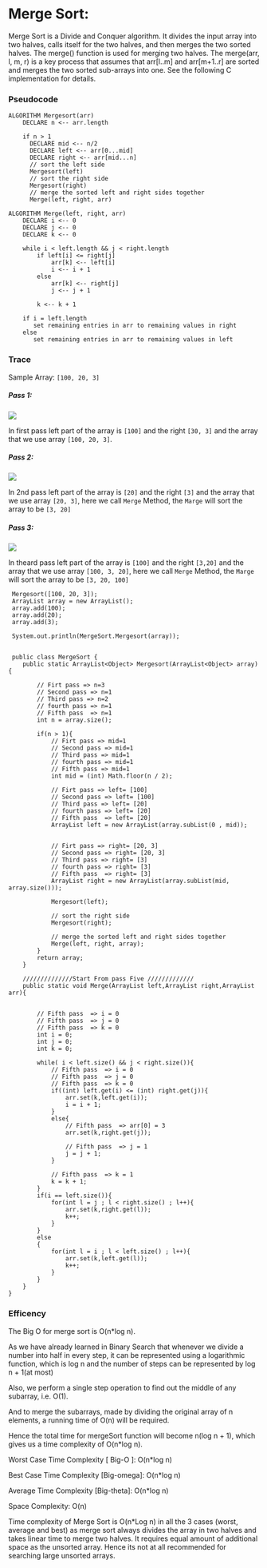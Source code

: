 # Merge Sort: 
Merge Sort is a Divide and Conquer algorithm. It divides the input array into two halves, calls itself for the two halves, and then merges the two sorted halves. The merge() function is used for merging two halves. The merge(arr, l, m, r) is a key process that assumes that arr[l..m] and arr[m+1..r] are sorted and merges the two sorted sub-arrays into one. See the following C implementation for details.


### Pseudocode
```
ALGORITHM Mergesort(arr)
    DECLARE n <-- arr.length
           
    if n > 1
      DECLARE mid <-- n/2
      DECLARE left <-- arr[0...mid]
      DECLARE right <-- arr[mid...n]
      // sort the left side
      Mergesort(left)
      // sort the right side
      Mergesort(right)
      // merge the sorted left and right sides together
      Merge(left, right, arr)

ALGORITHM Merge(left, right, arr)
    DECLARE i <-- 0
    DECLARE j <-- 0
    DECLARE k <-- 0

    while i < left.length && j < right.length
        if left[i] <= right[j]
            arr[k] <-- left[i]
            i <-- i + 1
        else
            arr[k] <-- right[j]
            j <-- j + 1
            
        k <-- k + 1

    if i = left.length
       set remaining entries in arr to remaining values in right
    else
       set remaining entries in arr to remaining values in left
```

### Trace
Sample Array: `[100, 20, 3]`

##### Pass 1:

![](./187609653_1169576930154612_4757654763045491921_n.jpg)

In first pass left part of the array is `[100]` and the right `[30, 3]` and the array that we use array `[100, 20, 3]`.


##### Pass 2:

![](./187609653_1169576930154612_4757654763045491921_n.jpg)

In 2nd pass left part of the array is `[20]` and the right `[3]` and the array that we use array `[20, 3]`, here we call `Merge` Method,
the `Marge` will sort the array to be `[3, 20]`   


##### Pass 3:

![](./188096577_302895637987228_8361250348877519485_n.jpg)

In theard pass left part of the array is `[100]` and the right `[3,20]` and the array that we use array `[100, 3, 20]`, here we call `Merge` Method, the `Marge` will sort the array to be `[3, 20, 100]`   


```
 Mergesort([100, 20, 3]);
 ArrayList array = new ArrayList();
 array.add(100);
 array.add(20);
 array.add(3);

 System.out.println(MergeSort.Mergesort(array));


 public class MergeSort {
    public static ArrayList<Object> Mergesort(ArrayList<Object> array){

        // Firt pass => n=3 
        // Second pass => n=1
        // Third pass => n=2 
        // fourth pass => n=1       
        // Fifth pass  => n=1
        int n = array.size();

        if(n > 1){
            // Firt pass => mid=1  
            // Second pass => mid=1
            // Third pass => mid=1   
            // fourth pass => mid=1    
            // Fifth pass => mid=1  
            int mid = (int) Math.floor(n / 2);
            
            // Firt pass => left= [100] 
            // Second pass => left= [100]
            // Third pass => left= [20]    
            // fourth pass => left= [20]  
            // Fifth pass  => left= [20]  
            ArrayList left = new ArrayList(array.subList(0 , mid));


            // Firt pass => right= [20, 3] 
            // Second pass => right= [20, 3]
            // Third pass => right= [3]
            // fourth pass => right= [3]   
            // Fifth pass  => right= [3] 
            ArrayList right = new ArrayList(array.subList(mid, array.size()));

            Mergesort(left);

            // sort the right side
            Mergesort(right);

            // merge the sorted left and right sides together
            Merge(left, right, array);
        }
        return array;
    }

    //////////////Start From pass Five /////////////
    public static void Merge(ArrayList left,ArrayList right,ArrayList arr){


        // Fifth pass  => i = 0
        // Fifth pass  => j = 0
        // Fifth pass  => k = 0
        int i = 0;
        int j = 0;
        int k = 0;

        while( i < left.size() && j < right.size()){
            // Fifth pass  => i = 0
            // Fifth pass  => j = 0 
            // Fifth pass  => k = 0
            if((int) left.get(i) <= (int) right.get(j)){
                arr.set(k,left.get(i));
                i = i + 1;
            }
            else{
                // Fifth pass  => arr[0] = 3    
                arr.set(k,right.get(j));

                // Fifth pass  => j = 1     
                j = j + 1;
            }

            // Fifth pass  => k = 1   
            k = k + 1;
        }
        if(i == left.size()){
            for(int l = j ; l < right.size() ; l++){
                arr.set(k,right.get(l));
                k++;
            }
        }
        else
        {
            for(int l = i ; l < left.size() ; l++){
                arr.set(k,left.get(l));
                k++;
            }
        }
    }
}  
```

### Efficency

The Big O for merge sort is O(n*log n).

As we have already learned in Binary Search that whenever we divide a number into half in every step, it can be represented using a logarithmic function, which is log n and the number of steps can be represented by log n + 1(at most)

Also, we perform a single step operation to find out the middle of any subarray, i.e. O(1).

And to merge the subarrays, made by dividing the original array of n elements, a running time of O(n) will be required.

Hence the total time for mergeSort function will become n(log n + 1), which gives us a time complexity of O(n*log n).

Worst Case Time Complexity [ Big-O ]: O(n*log n)

Best Case Time Complexity [Big-omega]: O(n*log n)

Average Time Complexity [Big-theta]: O(n*log n)

Space Complexity: O(n)

Time complexity of Merge Sort is O(n*Log n) in all the 3 cases (worst, average and best) as merge sort always divides the array in two halves and takes linear time to merge two halves.
It requires equal amount of additional space as the unsorted array. Hence its not at all recommended for searching large unsorted arrays.
